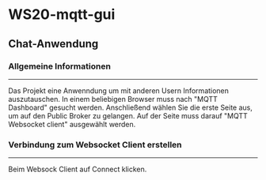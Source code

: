 # WS20-mqtt-gui
## Chat-Anwendung


### Allgemeine Informationen
***
Das Projekt eine Anwenndung um mit anderen Usern Informationen auszutauschen. In einem beliebigen Browser muss nach "MQTT Dashboard" gesucht werden. Anschließend wählen Sie die erste Seite aus, um auf den Public Broker zu gelangen. Auf der Seite muss darauf "MQTT Websocket client" ausgewählt werden.

### Verbindung zum Websocket Client erstellen
***
Beim Websock Client auf Connect klicken.